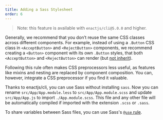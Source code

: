 ```yaml
---
title: Adding a Sass Stylesheet
order: 6
---
```


> Note: this feature is available with `enactjs/cli@5.0.0` and higher.

Generally, we recommend that you don’t reuse the same CSS classes across different components. For example, instead of using a `.Button` CSS class in `<AcceptButton>` and `<RejectButton>` components, we recommend creating a `<Button>` component with its own `.Button` styles, that both `<AcceptButton>` and `<RejectButton>` can render (but [not inherit](https://facebook.github.io/react/docs/composition-vs-inheritance.html)).

Following this rule often makes CSS preprocessors less useful, as features like mixins and nesting are replaced by component composition. You can, however, integrate a CSS preprocessor if you find it valuable.

Thanks to enactjs/cli, you can use Sass without installing `sass`.
Now you can rename `src/App/App.module.less` to `src/App/App.module.scss` and update `src/App/App.js` to import `./App.module.scss`.
This file and any other file will be automatically compiled if imported with the extension `.scss` or `.sass`.

To share variables between Sass files, you can use Sass's [`@use` rule](https://sass-lang.com/documentation/at-rules/use).
